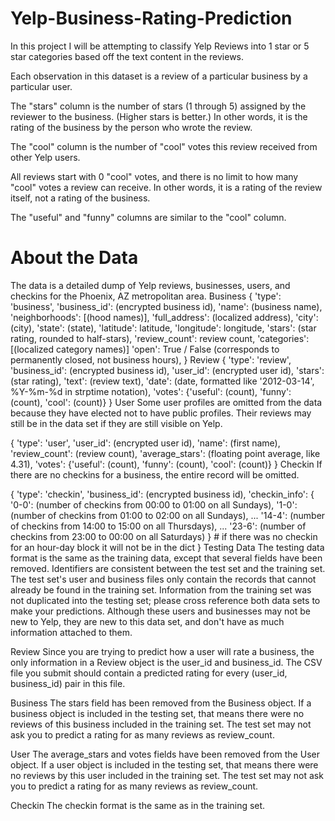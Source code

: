 # Yelp-Business-Rating-Prediction

In this project I will be attempting to classify Yelp Reviews into 1 star or 5 star categories based off the text content in the reviews. 

Each observation in this dataset is a review of a particular business by a particular user.

The "stars" column is the number of stars (1 through 5) assigned by the reviewer to the business. (Higher stars is better.) In other words, it is the rating of the business by the person who wrote the review.

The "cool" column is the number of "cool" votes this review received from other Yelp users.

All reviews start with 0 "cool" votes, and there is no limit to how many "cool" votes a review can receive. In other words, it is a rating of the review itself, not a rating of the business.

The "useful" and "funny" columns are similar to the "cool" column.

# About the Data

The data is a detailed dump of Yelp reviews, businesses, users, and checkins for the Phoenix, AZ metropolitan area. 
Business
{
  'type': 'business',
  'business_id': (encrypted business id),
  'name': (business name),
  'neighborhoods': [(hood names)],
  'full_address': (localized address),
  'city': (city),
  'state': (state),
  'latitude': latitude,
  'longitude': longitude,
  'stars': (star rating, rounded to half-stars),
  'review_count': review count,
  'categories': [(localized category names)]
  'open': True / False (corresponds to permanently closed, not business hours),
}
Review
{
  'type': 'review',
  'business_id': (encrypted business id),
  'user_id': (encrypted user id),
  'stars': (star rating),
  'text': (review text),
  'date': (date, formatted like '2012-03-14', %Y-%m-%d in strptime notation),
  'votes': {'useful': (count), 'funny': (count), 'cool': (count)}
}
User
Some user profiles are omitted from the data because they have elected not to have public profiles. Their reviews may still be in the data set if they are still visible on Yelp.

{
  'type': 'user',
  'user_id': (encrypted user id),
  'name': (first name),
  'review_count': (review count),
  'average_stars': (floating point average, like 4.31),
  'votes': {'useful': (count), 'funny': (count), 'cool': (count)}
}
Checkin
If there are no checkins for a business, the entire record will be omitted.

{
  'type': 'checkin',
  'business_id': (encrypted business id),
  'checkin_info': {
        '0-0': (number of checkins from 00:00 to 01:00 on all Sundays),
        '1-0': (number of checkins from 01:00 to 02:00 on all Sundays), 
        ... 
        '14-4': (number of checkins from 14:00 to 15:00 on all Thursdays),
        ...
        '23-6': (number of checkins from 23:00 to 00:00 on all Saturdays)
  } # if there was no checkin for an hour-day block it will not be in the dict
}
Testing Data
The testing data format is the same as the training data, except that several fields have been removed. Identifiers are consistent between the test set and the training set. The test set's user and business files only contain the records that cannot already be found in the training set. Information from the training set was not duplicated into the testing set; please cross reference both data sets to make your predictions. Although these users and businesses may not be new to Yelp, they are new to this data set, and don't have as much information attached to them.

Review
Since you are trying to predict how a user will rate a business, the only information in a Review object is the user_id and business_id. The CSV file you submit should contain a predicted rating for every (user_id, business_id) pair in this file.

Business
The stars field has been removed from the Business object. If a business object is included in the testing set, that means there were no reviews of this business included in the training set. The test set may not ask you to predict a rating for as many reviews as review_count.

User
The average_stars and votes fields have been removed from the User object. If a user object is included in the testing set, that means there were no reviews by this user included in the training set. The test set may not ask you to predict a rating for as many reviews as review_count.

Checkin
The checkin format is the same as in the training set.
